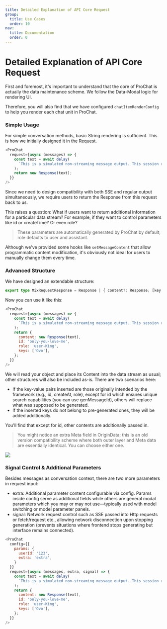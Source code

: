 ```yaml
---
title: Detailed Explanation of API Core Request
group:
  title: Use Cases
  order: 10
nav:
  title: Documentation
  order: 0
---
```


# Detailed Explanation of API Core Request

First and foremost, it's important to understand that the core of ProChat is actually the data maintenance scheme. We follow the Data-Modal logic for rendering UI.

Therefore, you will also find that we have configured `chatItemRenderConfig` to help you render each chat unit in ProChat.

### Simple Usage

For simple conversation methods, basic String rendering is sufficient. This is how we initially designed it in the Request.

```js
<ProChat
  request={async (messages) => {
    const text = await delay(
      `This is a simulated non-streaming message output. This session received ${messages.length} messages`,
    );
    return new Response(text);
  }}
/>
```

Since we need to design compatibility with both SSE and regular output simultaneously, we require users to return the Response from this request back to us.

This raises a question: What if users want to return additional information for a particular data stream? For example, if they want to control parameters like id or createTime? Or even role?

> These parameters are automatically generated by ProChat by default; role defaults to user and assistant.

Although we've provided some hooks like `setMessageContent` that allow programmatic content modification, it's obviously not ideal for users to manually change them every time.

### Advanced Structure

We have designed an extendable structure:

```ts
export type MixRequestResponse = Response | { content?: Response; [key: string]: any } | string;
```

Now you can use it like this:

```js
<ProChat
  request={async (messages) => {
    const text = await delay(
      `This is a simulated non-streaming message output. This session received ${messages.length} messages`,
    );
    return {
      content: new Response(text),
      id: 'only-you-love-me',
      role: 'user-King',
      keys: ['Ovo'],
    };
  }}
/>
```

We will read your object and place its Content into the data stream as usual; other structures will also be included as-is. There are two scenarios here:

- If the key-value pairs inserted are those originally intended by the framework (e.g., id, createAt, role), except for id which ensures unique search capabilities (you can use genMessageId), others will replace what was supposed to be generated.
- If the inserted keys do not belong to pre-generated ones, they will be added additionally.

You'll find that except for id, other contents are additionally passed in.

> You might notice an extra Meta field in OriginData; this is an old version compatibility scheme where both outer layer and Meta data are essentially identical. You can choose either one.

![](https://mdn.alipayobjects.com/huamei_re70wt/afts/img/A*QX7BR6hI6FYAAAAAAAAAAAAADmuEAQ/original)

### Signal Control & Additional Parameters

Besides messages as conversation context, there are two more parameters in request input:

- extra: Additional parameter content configurable via config. Params inside config serve as additional fields while others are general modal parameters which you may or may not use—typically used with model switching or model parameter panels.
- signal: Network request control such as SSE passed into Http requests or fetch/request etc., allowing network disconnection upon stopping generation (prevents situations where frontend stops generating but interface remains connected).

```js
<ProChat
  config={{
    params: {
      userId: '123',
      extra: 'extra',
    }
  }}
  request={async (messages, extra, signal) => {
    const text = await delay(
      `This is a simulated non-streaming message output. This session received ${messages.length} messages`,
    );
    return {
      content: new Response(text),
      id: 'only-you-love-me',
      role: 'user-King',
      keys: ['Ovo'],
    };
  }}
/>
```
